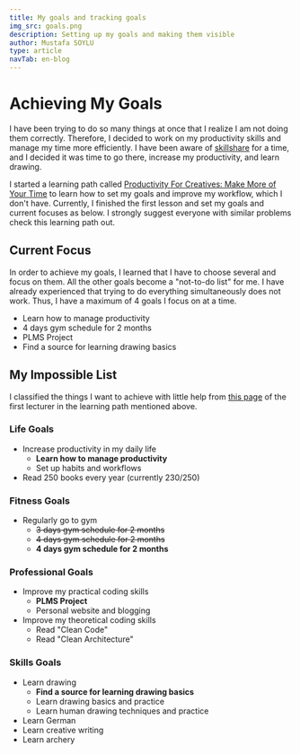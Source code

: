```yaml
---
title: My goals and tracking goals
img_src: goals.png
description: Setting up my goals and making them visible
author: Mustafa SOYLU
type: article
navTab: en-blog
---
```


# Achieving My Goals

I have been trying to do so many things at once that I realize I am not doing them correctly. Therefore, I decided to work on my productivity skills and manage my time more efficiently. I have been aware of [skillshare](https://www.skillshare.com/) for a time, and I decided it was time to go there, increase my productivity, and learn drawing.

I started a learning path called [Productivity For Creatives: Make More of Your Time](https://www.skillshare.com/paths/Productivity-For-Creatives-Make-More-of-Your-Time/2785595) to learn how to set my goals and improve my workflow, which I don't have. Currently, I finished the first lesson and set my goals and current focuses as below. I strongly suggest everyone with similar problems check this learning path out.

## Current Focus

In order to achieve my goals, I learned that I have to choose several and focus on them. All the other goals become a "not-to-do list" for me. I have already experienced that trying to do everything simultaneously does not work. Thus, I have a maximum of 4 goals I focus on at a time.

- Learn how to manage productivity
- 4 days gym schedule for 2 months
- PLMS Project
- Find a source for learning drawing basics

## My Impossible List

I classified the things I want to achieve with little help from [this page](https://collegeinfogeek.com/about/meet-the-author/my-impossible-list/) of the first lecturer in the learning path mentioned above.

### Life Goals

- Increase productivity in my daily life
  - **Learn how to manage productivity**
  - Set up habits and workflows
- Read 250 books every year (currently 230/250)

### Fitness Goals

- Regularly go to gym
  - ~~3 days gym schedule for 2 months~~
  - ~~4 days gym schedule for 2 months~~
  - **4 days gym schedule for 2 months**

### Professional Goals

- Improve my practical coding skills
  - **PLMS Project**
  - Personal website and blogging
- Improve my theoretical coding skills
  - Read "Clean Code"
  - Read "Clean Architecture"

### Skills Goals

- Learn drawing
  - **Find a source for learning drawing basics**
  - Learn drawing basics and practice
  - Learn human drawing techniques and practice
- Learn German
- Learn creative writing
- Learn archery

<BuyMeACoffee />
